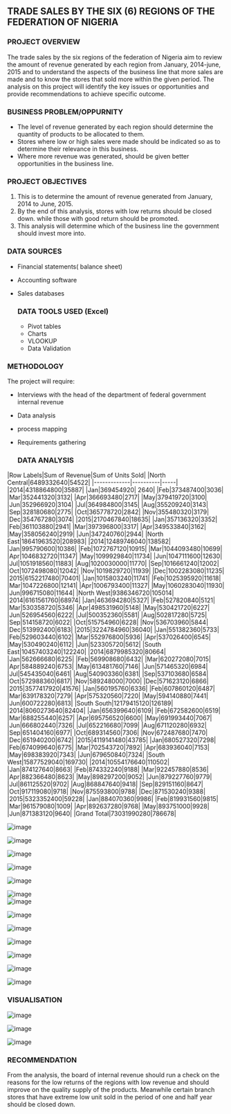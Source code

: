 ## TRADE SALES BY THE SIX (6) REGIONS OF THE FEDERATION OF NIGERIA

### PROJECT OVERVIEW
The trade sales by the six regions of the federation of Nigeria aim to review the amount of revenue generated by each region from January, 2014-june, 2015 and to understand the aspects of the business line that more sales are made and to know the stores that sold more within the given period. The analysis on this project will identify the key issues or opportunities and provide recommendations to achieve specific outcome.

### BUSINESS PROBLEM/OPPURNITY
- The level of revenue generated by each region should determine the quantity of products to be allocated to them. 
- Stores where low or high sales were made should be indicated so as to determine their relevance in this business.
- Where more revenue was generated, should be given better opportunities in the business line.

### PROJECT OBJECTIVES
1. This is to determine the amount of revenue generated from January, 2014 to June, 2015.
2. By the end of this analysis, stores with low returns should be closed down. while those with good return should be promoted.
3. This analysis will determine which of the business line the government should invest more into.

### DATA SOURCES
- Financial statements( balance sheet)
- Accounting software
- Sales databases

  ### DATA TOOLS USED (Excel)
  - Pivot tables
  - Charts
  - VLOOKUP
  - Data Validation
  
### METHODOLOGY
The project will require:
- Interviews with the head of the department of federal government internal revenue 
- Data analysis
- process mapping
- Requirements gathering

  ### DATA ANALYSIS  
		
|Row Labels|Sum of Revenue|Sum of Units Sold|
|North Central|6489332640|54522|
|-------------|----------|-----|
|2014|4318864800|35887|
|Jan|369454920|	2640|
|Feb|373487400|3036|
|Mar|352441320|3132|
|Apr|366693480|2717|
|May|379419720|3100|
|Jun|352966920|3104|
|Jul|364984800|3145|
|Aug|355209240|3143|
|Sep|328180680|2775|
|Oct|365778720|2842|
|Nov|355480320|3179|
|Dec|354767280|3074|
|2015|2170467840|18635|
|Jan|357136320|3352|
|Feb|361103880|2941|
|Mar|397396800|3317|
|Apr|349533840|3162|
|May|358056240|2919|
|Jun|347240760|2944|
|North East|18641963520|208983|
|2014|12489746040|138582|
|Jan|995790600|10386|
|Feb|1072767120|10915|
|Mar|1044093480|10699|
|Apr|1046832720|11347|
|May|1099929840|11734|
|Jun|1047111600|12630|
|Jul|1051918560|11883|
|Aug|1020030000|11770|
|Sep|1016661240|12002|
|Oct|1072498080|12042|
|Nov|1019829720|11939|
|Dec|1002283080|11235|
|2015|6152217480|70401|
|Jan|1015803240|11741|
|Feb|1025395920|11618|
|Mar|1047226800|12141|
|Apr|1006793400|11327|
|May|1060283040|11930|
|Jun|996715080|11644|
|North West|9386346720|105014|
|2014|6161561760|68974|
|Jan|463694280|5327|
|Feb|527820840|5121|
|Mar|530358720|5346|
|Apr|498531960|5148|
|May|530421720|6227|
|Jun|526954560|6222|
|Jul|500352360|5581|
|Aug|502817280|5725|
|Sep|514158720|6022|
|Oct|515754960|6228|
|Nov|536703960|5844|
|Dec|513992400|6183|
|2015|3224784960|36040|
|Jan|551382360|5733|
|Feb|529603440|6102|
|Mar|552976800|5936|
|Apr|537026400|6545|
|May|530490240|6112|
|Jun|523305720|5612|
|South East|10457403240|122240|
|2014|6879985320|80664|
|Jan|562666680|6225|
|Feb|569908680|6432|
|Mar|620272080|7015|
|Apr|584889240|6753|
|May|613481760|7146|
|Jun|571465320|6984|
|Jul|545435040|6461|
|Aug|540903360|6381|
|Sep|537103680|6584|
|Oct|572988360|6817|
|Nov|589248000|7000|
|Dec|571623120|6866|
|2015|3577417920|41576|
|Jan|560195760|6336|
|Feb|607860120|6487|
|Mar|639178320|7279|
|Apr|575320560|7220|
|May|594140880|7441|
|Jun|600722280|6813|
|South South|12179415120|126189|
|2014|8060273640|82404|
|Jan|656399640|6109|
|Feb|672582600|6519|
|Mar|688255440|6257|
|Apr|695756520|6600|
|May|691993440|7067|
|Jun|666802440|7326|
|Jul|652216680|7099|
|Aug|671120280|6932|
|Sep|651404160|6977|
|Oct|689314560|7306|
|Nov|672487680|7470|
|Dec|651940200|6742|
|2015|4119141480|43785|
|Jan|680527320|7298|
|Feb|674099640|6775|
|Mar|702543720|7892|
|Apr|683936040|7153|
|May|698383920|7343|
|Jun|679650840|7324|
|South West|15877529040|169730|
|2014|10554176640|110502|
|Jan|874127640|8663|
|Feb|874332240|9188|
|Mar|922457880|8536|
|Apr|882366480|8623|
|May|898297200|9052|
|Jun|879227760|9779|
|Jul|861125520|9702|
|Aug|868847640|9418|
|Sep|829151160|8647|
|Oct|917119080|9718|
|Nov|875593800|9788|
|Dec|871530240|9388|
|2015|5323352400|59228|
|Jan|884070360|9986|
|Feb|819931560|9815|
|Mar|961579080|1009|
|Apr|892637280|9768|
|May|893751000|9928|
|Jun|871383120|9640|
|Grand Total|73031990280|786678|
 
	
![image](https://github.com/user-attachments/assets/fa664617-10ef-44a9-98dd-7d2e16e3900e)

![image](https://github.com/user-attachments/assets/e6016b4d-580d-4782-b384-914fa30a4c69)

 ![image](https://github.com/user-attachments/assets/6e35ae34-66dc-4878-9ede-d9ed714c237d)

![image](https://github.com/user-attachments/assets/edb11051-78e8-41a5-9d5e-c1a5f80adbeb)

![image](https://github.com/user-attachments/assets/4d9ba59f-8878-493b-b4ba-91cd0e95994d)

![image](https://github.com/user-attachments/assets/6b5a85bc-f60f-4477-a388-89ecc9238c14)																	
![image](https://github.com/user-attachments/assets/229a4c06-6cdc-4668-95a0-eb4aad003888)

![image](https://github.com/user-attachments/assets/984a3724-f80c-4eca-9864-a4043add67aa)

![image](https://github.com/user-attachments/assets/30167db6-4864-4ecf-b33f-011f6946c47d)

![image](https://github.com/user-attachments/assets/6a02ac6f-624d-4185-af4e-568f3861f3e0)

![image](https://github.com/user-attachments/assets/cfee89b7-d4b7-48c1-86d2-c566962928f8)

![image](https://github.com/user-attachments/assets/0396a590-c7ee-46e1-8fbb-53440a29213f)

![image](https://github.com/user-attachments/assets/51db4d08-0966-4faa-a98d-a9b5390abee5)

### VISUALISATION

![image](https://github.com/user-attachments/assets/df6e89d4-68a6-4820-8172-7d6e65abc478)

![image](https://github.com/user-attachments/assets/effb373b-7dcb-44b8-b51b-db5904749c3b)

![image](https://github.com/user-attachments/assets/38ddda05-fc92-43c2-9236-54852db7ca2a)

### RECOMMENDATION
From the analysis, the board of internal revenue should run a check on the reasons for the low returns of the regions with low revenue and should improve on the quality supply of the products. Meanwhile certain branch stores that have extreme low unit sold in the period of one and half year should be closed down.



